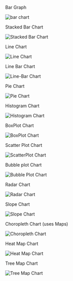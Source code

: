 Bar Graph


![bar chart](https://github.com/user-attachments/assets/c557c29a-ae94-4ef2-82bc-2e72d61ebc49)


Stacked Bar Chart

![Stacked Bar Chart](https://github.com/user-attachments/assets/4d256f97-4d04-420a-a752-75e2c45329e2)


Line Chart

![Line Chart](https://github.com/user-attachments/assets/43024c27-69ba-4ca3-a060-678a9d72ac64)


Line Bar Chart


![Line-Bar Chart](https://github.com/user-attachments/assets/77e636eb-94db-497e-813d-589233adef72)


Pie Chart


![Pie Chart](https://github.com/user-attachments/assets/78fa378d-fe98-483b-8741-b31988ed8748)


Histogram Chart


![Histogram Chart](https://github.com/user-attachments/assets/6cbeda94-916c-44f5-9ee5-1b135c2820ac)


BoxPlot Chart


![BoxPlot Chart](https://github.com/user-attachments/assets/04189ae1-7238-4f8b-bfa9-11eee758bbe1)


Scatter Plot Chart


![ScatterPlot Chart](https://github.com/user-attachments/assets/f154df70-ac4d-4969-b135-57296182b529)


Bubble plot Chart


![Bubble Plot Chart](https://github.com/user-attachments/assets/3d8feb0a-582d-4e57-b8b0-8a601e3cc79e)


Radar Chart


![Radar Chart](https://github.com/user-attachments/assets/a6742549-22fb-4cec-b2c7-e4cfabe4f5a5)


Slope Chart


![Slope Chart](https://github.com/user-attachments/assets/a1fd9f99-3a28-488d-9c89-2dcfe68da68e)


Choropleth Chart (uses Maps)


![Choropleth Chart](https://github.com/user-attachments/assets/2568ac68-e872-4608-92ac-47d96f30c0d4)


Heat Map Chart


![Heat Map Chart](https://github.com/user-attachments/assets/2187c4f5-234f-43b9-bace-808bd04d8092)


Tree Map Chart


![Tree Map Chart](https://github.com/user-attachments/assets/8b29c868-70c5-4052-8a42-86e253797e77)
